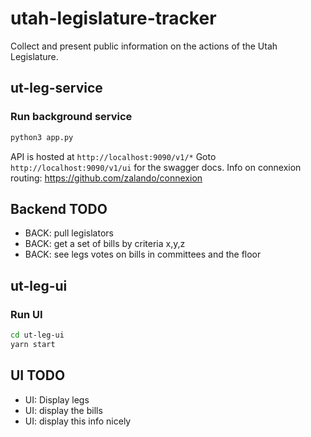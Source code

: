 # utah-legislature-tracker

Collect and present public information on the actions of the Utah Legislature.

## ut-leg-service

### Run background service

```sh
python3 app.py
```

API is hosted at `http://localhost:9090/v1/*`
Goto `http://localhost:9090/v1/ui` for the swagger docs.
Info on connexion routing: <https://github.com/zalando/connexion>

## Backend TODO

* BACK: pull legislators
* BACK: get a set of bills by criteria x,y,z
* BACK: see legs votes on bills in committees and the floor

## ut-leg-ui

### Run UI

```sh
cd ut-leg-ui
yarn start
```

## UI TODO

* UI: Display legs
* UI: display the bills
* UI: display this info nicely
